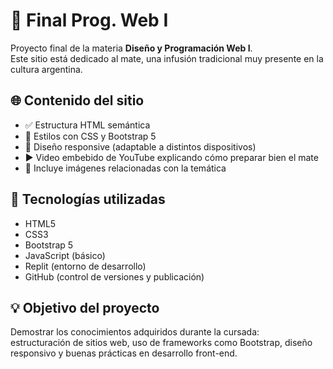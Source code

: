 # 🧉 Final Prog. Web I

Proyecto final de la materia **Diseño y Programación Web I**.  
Este sitio está dedicado al mate, una infusión tradicional muy presente en la cultura argentina.

## 🌐 Contenido del sitio

- ✅ Estructura HTML semántica
- 🎨 Estilos con CSS y Bootstrap 5
- 📱 Diseño responsive (adaptable a distintos dispositivos)
- ▶️ Video embebido de YouTube explicando cómo preparar bien el mate
- 📁 Incluye imágenes relacionadas con la temática

## 🚀 Tecnologías utilizadas

- HTML5
- CSS3
- Bootstrap 5
- JavaScript (básico)
- Replit (entorno de desarrollo)
- GitHub (control de versiones y publicación)

## 💡 Objetivo del proyecto

Demostrar los conocimientos adquiridos durante la cursada:  
estructuración de sitios web, uso de frameworks como Bootstrap, diseño responsivo y buenas prácticas en desarrollo front-end.
